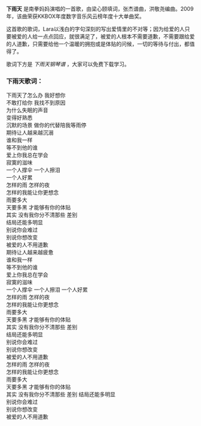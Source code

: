 

**下雨天** 是南拳妈妈演唱的一首歌，由梁心颐填词，张杰谱曲，洪敬尧编曲。2009年，该曲荣获KKBOX年度数字音乐风云榜年度十大单曲奖。  
  
这首歌的歌词，Lara以浅白的字句深刻的写出爱情里的不对等；因为给爱的人只要被爱的人给一点点回应，就很满足了，被爱的人根本不需要道歉，不需要跟给爱的人道歉，只需要给他一个温暖的拥抱或是体贴的问候，一切的等待与付出，都值得了。  
  
歌词下方是 _下雨天钢琴谱_ ，大家可以免费下载学习。

### 下雨天歌词：

下雨天了怎么办 我好想你  
不敢打给你 我找不到原因  
为什么失眠的声音  
变得好熟悉  
沉默的场景 做你的代替陪我等雨停  
期待让人越来越沉溺  
谁和我一样  
等不到他的谁  
爱上你我总在学会  
寂寞的滋味  
一个人撑伞 一个人擦泪  
一个人好累  
怎样的雨 怎样的夜  
怎样的我能让你更想念  
雨要多大  
天要多黑 才能够有你的体贴  
其实 没有我你分不清那些 差别  
结局还能多明显  
别说你会难过  
别说你想改变  
被爱的人不用道歉  
期待让人越来越疲惫  
谁和我一样  
等不到他的谁  
爱上你我总在学会  
寂寞的滋味  
一个人撑伞 一个人擦泪 一个人好累  
怎样的雨 怎样的夜  
怎样的我能让你更想念  
雨要多大  
天要多黑 才能够有你的体贴  
其实 没有我你分不清那些 差别  
结局还能多明显  
别说你会难过  
别说你想改变  
被爱的人不用道歉  
怎样的雨 怎样的夜  
怎样的我能让你更想念  
雨要多大  
天要多黑 才能够有你的体贴  
其实 没有我你分不清那些 差别 结局还能多明显  
别说你会难过  
别说你想改变  
被爱的人不用道歉

